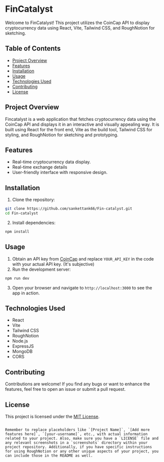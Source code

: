 # FinCatalyst

Welcome to FinCatalyst! This project utilizes the CoinCap API to display cryptocurrency data using React, Vite, Tailwind CSS, and RoughNotion for sketching.

## Table of Contents

- [Project Overview](#project-overview)
- [Features](#features)
- [Installation](#installation)
- [Usage](#usage)
- [Technologies Used](#technologies-used)
- [Contributing](#contributing)
- [License](#license)

## Project Overview

Fincatalyst is a web application that fetches cryptocurrency data using the CoinCap API and displays it in an interactive and visually appealing way. It is built using React for the front end, Vite as the build tool, Tailwind CSS for styling, and RoughNotion for sketching and prototyping.

## Features

- Real-time cryptocurrency data display.
- Real-time exchange details
- User-friendly interface with responsive design.


## Installation

1. Clone the repository:

```bash
git clone https://github.com/sankettank66/Fin-catalyst.git
cd Fin-catalyst
```

2. Install dependencies:

```bash
npm install
```

## Usage

1. Obtain an API key from [CoinCap](https://coincap.io/) and replace `YOUR_API_KEY` in the code with your actual API key.
(It's subjective)
2. Run the development server:

```bash
npm run dev
```

3. Open your browser and navigate to `http://localhost:3000` to see the app in action.

## Technologies Used

- React
- Vite
- Tailwind CSS
- RoughNotion
- Node.js
- ExpressJS
- MongoDB
- CORS

## Contributing

Contributions are welcome! If you find any bugs or want to enhance the features, feel free to open an issue or submit a pull request.

## License

This project is licensed under the [MIT License](LICENSE).
```

Remember to replace placeholders like `[Project Name]`, `[Add more features here]`, `[your-username]`, etc., with actual information related to your project. Also, make sure you have a `LICENSE` file and any relevant screenshots in a `screenshots` directory within your project repository. Additionally, if you have specific instructions for using RoughNotion or any other unique aspects of your project, you can include those in the README as well.
